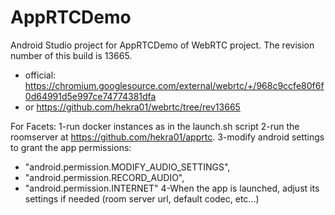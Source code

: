 # AppRTCDemo

Android Studio project for AppRTCDemo of WebRTC project. The revision number of this build is 13665.
* official: https://chromium.googlesource.com/external/webrtc/+/968c9ccfe80f6f0d64991d5e997ce74774381dfa
* or https://github.com/hekra01/webrtc/tree/rev13665

For Facets:
1-run docker instances as in the launch.sh script
2-run the roomserver at https://github.com/hekra01/apprtc. 
3-modify android settings to grant the app permissions:
  * "android.permission.MODIFY_AUDIO_SETTINGS",
  * "android.permission.RECORD_AUDIO",
  * "android.permission.INTERNET"
4-When the app is launched, adjust its settings if needed (room server url, default codec, etc...)


